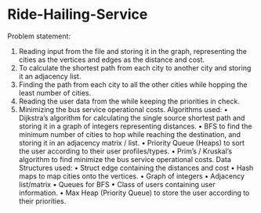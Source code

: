 # Ride-Hailing-Service
Problem statement:
1.	Reading input from the file and storing it in the graph, representing the cities as the vertices and edges as the distance and cost. 
2.	To calculate the shortest path from each city to another city and storing it an adjacency list.
3.	Finding the path from each city to all the other cities while hopping the least number of cities. 
4.	Reading the user data from the while keeping the priorities in check. 
5.	Minimizing the bus service operational costs. 
Algorithms used:
•	Dijkstra’s algorithm for calculating the single source shortest path and storing it in a graph of integers representing distances. 
•	BFS to find the minimum number of cities to hop while reaching the destination, and storing it in an adjacency matrix / list. 
•	Priority Queue (Heaps) to sort the user according to their user profiles/types.
•	Prim’s / Kruskal’s algorithm to find minimize the bus service operational costs. 
Data Structures used: 
•	Struct edge containing the distances and cost
•	Hash maps to map cities onto the vertices.
•	Graph of integers 
•	Adjacency list/matrix
•	Queues for BFS
•	Class of users containing user information. 
•	Max Heap (Priority Queue) to store the user according to their priorities.
